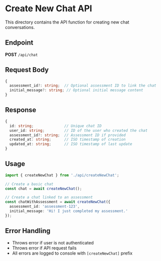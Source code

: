 # Create New Chat API

This directory contains the API function for creating new chat conversations.

## Endpoint

**POST** `/api/chat`

## Request Body

```typescript
{
  assessment_id?: string;  // Optional assessment ID to link the chat
  initial_message?: string; // Optional initial message content
}
```

## Response

```typescript
{
  id: string;              // Unique chat ID
  user_id: string;         // ID of the user who created the chat
  assessment_id?: string;  // Assessment ID if provided
  created_at: string;      // ISO timestamp of creation
  updated_at: string;      // ISO timestamp of last update
}
```

## Usage

```typescript
import { createNewChat } from './api/createNewChat';

// Create a basic chat
const chat = await createNewChat();

// Create a chat linked to an assessment
const chatWithAssessment = await createNewChat({
  assessment_id: 'assessment-123',
  initial_message: 'Hi! I just completed my assessment.'
});
```

## Error Handling

- Throws error if user is not authenticated
- Throws error if API request fails
- All errors are logged to console with `[createNewChat]` prefix
